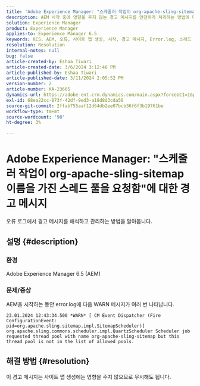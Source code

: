 ```yaml
---
title: 'Adobe Experience Manager: "스케줄러 작업이 org-apache-sling-sitemap 이름으로 스레드 풀을 요청함"에 대한 경고 메시지'
description: AEM 시작 중에 영향을 주지 않는 경고 메시지를 안전하게 처리하는 방법에 대해 알아봅니다.
solution: Experience Manager
product: Experience Manager
applies-to: Experience Manager 6.5
keywords: KCS, AEM, 오류, 사이트 맵 생성, 시작, 경고 메시지, Error.log, 스레드 풀
resolution: Resolution
internal-notes: null
bug: false
article-created-by: Eshaa Tiwari
article-created-date: 3/6/2024 3:12:46 PM
article-published-by: Eshaa Tiwari
article-published-date: 3/11/2024 2:05:52 PM
version-number: 2
article-number: KA-23665
dynamics-url: https://adobe-ent.crm.dynamics.com/main.aspx?forceUCI=1&pagetype=entityrecord&etn=knowledgearticle&id=ce4145f6-cbdb-ee11-904d-6045bd006b4b
exl-id: 68ea22cc-873f-42df-9ed3-a18d8d3cda50
source-git-commit: 2ffab755aaf12d64db2ee07bcb36f6f3b19761be
workflow-type: tm+mt
source-wordcount: '98'
ht-degree: 3%

---
```


# Adobe Experience Manager: &quot;스케줄러 작업이 org-apache-sling-sitemap 이름을 가진 스레드 풀을 요청함&quot;에 대한 경고 메시지


오류 로그에서 경고 메시지를 해석하고 관리하는 방법을 알아봅니다.

## 설명 {#description}


### <b>환경</b>

Adobe Experience Manager 6.5 (AEM)

### 문제/증상

AEM을 시작하는 동안 error.log에 다음 WARN 메시지가 여러 번 나타납니다.


```
23.01.2024 12:43:34.500 *WARN* [ CM Event Dispatcher (Fire ConfigurationEvent: pid=org.apache.sling.sitemap.impl.SitemapScheduler)]  org.apache.sling.commons.scheduler.impl.QuartzScheduler Scheduler job requested thread pool with name org-apache-sling-sitemap but this thread pool is not in the list of allowed pools.
```





## 해결 방법 {#resolution}


이 경고 메시지는 사이트 맵 생성에는 영향을 주지 않으므로 무시해도 됩니다.
